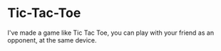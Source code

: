 # Tic-Tac-Toe
I've made a game like Tic Tac Toe, you can play with your friend as an opponent, at the same device.
